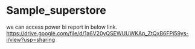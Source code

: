 # Sample_superstore

we can access power bi report in below link.
https://drive.google.com/file/d/1a6V20yQSEWUUWKAp_ZtQxB6FPi59ys-i/view?usp=sharing
